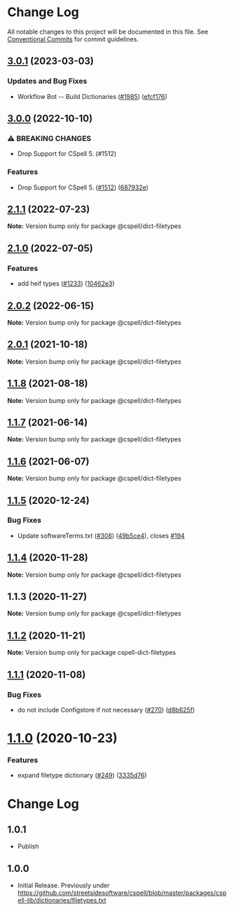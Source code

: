 # Change Log

All notable changes to this project will be documented in this file.
See [Conventional Commits](https://conventionalcommits.org) for commit guidelines.

## [3.0.1](https://github.com/streetsidesoftware/cspell-dicts/compare/@cspell/dict-filetypes@3.0.0...@cspell/dict-filetypes@3.0.1) (2023-03-03)


### Updates and Bug Fixes

* Workflow Bot -- Build Dictionaries ([#1985](https://github.com/streetsidesoftware/cspell-dicts/issues/1985)) ([efcf176](https://github.com/streetsidesoftware/cspell-dicts/commit/efcf1762763e2b587ab5a711ff477e2400308285))

## [3.0.0](https://github.com/streetsidesoftware/cspell-dicts/compare/@cspell/dict-filetypes@2.1.1...@cspell/dict-filetypes@3.0.0) (2022-10-10)


### ⚠ BREAKING CHANGES

* Drop Support for CSpell 5. (#1512)

### Features

* Drop Support for CSpell 5. ([#1512](https://github.com/streetsidesoftware/cspell-dicts/issues/1512)) ([687932e](https://github.com/streetsidesoftware/cspell-dicts/commit/687932e187e4bce87d7904e3a2e53dd6de6ac372))

## [2.1.1](https://github.com/streetsidesoftware/cspell-dicts/compare/@cspell/dict-filetypes@2.1.0...@cspell/dict-filetypes@2.1.1) (2022-07-23)

**Note:** Version bump only for package @cspell/dict-filetypes





## [2.1.0](https://github.com/streetsidesoftware/cspell-dicts/compare/@cspell/dict-filetypes@2.0.2...@cspell/dict-filetypes@2.1.0) (2022-07-05)


### Features

* add heif types ([#1233](https://github.com/streetsidesoftware/cspell-dicts/issues/1233)) ([10462e3](https://github.com/streetsidesoftware/cspell-dicts/commit/10462e313d34da294020671213c4307e68bc2eb4))



## [2.0.2](https://github.com/streetsidesoftware/cspell-dicts/compare/@cspell/dict-filetypes@2.0.1...@cspell/dict-filetypes@2.0.2) (2022-06-15)

**Note:** Version bump only for package @cspell/dict-filetypes





## [2.0.1](https://github.com/streetsidesoftware/cspell-dicts/compare/@cspell/dict-filetypes@1.1.8...@cspell/dict-filetypes@2.0.1) (2021-10-18)

**Note:** Version bump only for package @cspell/dict-filetypes





## [1.1.8](https://github.com/streetsidesoftware/cspell-dicts/compare/@cspell/dict-filetypes@1.1.7...@cspell/dict-filetypes@1.1.8) (2021-08-18)

**Note:** Version bump only for package @cspell/dict-filetypes





## [1.1.7](https://github.com/streetsidesoftware/cspell-dicts/compare/@cspell/dict-filetypes@1.1.6...@cspell/dict-filetypes@1.1.7) (2021-06-14)

**Note:** Version bump only for package @cspell/dict-filetypes





## [1.1.6](https://github.com/streetsidesoftware/cspell-dicts/compare/@cspell/dict-filetypes@1.1.5...@cspell/dict-filetypes@1.1.6) (2021-06-07)

**Note:** Version bump only for package @cspell/dict-filetypes





## [1.1.5](https://github.com/streetsidesoftware/cspell-dicts/compare/@cspell/dict-filetypes@1.1.4...@cspell/dict-filetypes@1.1.5) (2020-12-24)


### Bug Fixes

* Update softwareTerms.txt ([#308](https://github.com/streetsidesoftware/cspell-dicts/issues/308)) ([49b5ce4](https://github.com/streetsidesoftware/cspell-dicts/commit/49b5ce4a2436f3c99969d6425128d55f84c8a7fc)), closes [#194](https://github.com/streetsidesoftware/cspell-dicts/issues/194)





## [1.1.4](https://github.com/streetsidesoftware/cspell-dicts/compare/@cspell/dict-filetypes@1.1.3...@cspell/dict-filetypes@1.1.4) (2020-11-28)

**Note:** Version bump only for package @cspell/dict-filetypes





## 1.1.3 (2020-11-27)

**Note:** Version bump only for package @cspell/dict-filetypes





## [1.1.2](https://github.com/streetsidesoftware/cspell-dicts/compare/cspell-dict-filetypes@1.1.1...cspell-dict-filetypes@1.1.2) (2020-11-21)

**Note:** Version bump only for package cspell-dict-filetypes

## [1.1.1](https://github.com/streetsidesoftware/cspell-dicts/compare/cspell-dict-filetypes@1.1.0...cspell-dict-filetypes@1.1.1) (2020-11-08)

### Bug Fixes

- do not include Configstore if not necessary ([#270](https://github.com/streetsidesoftware/cspell-dicts/issues/270)) ([d8b625f](https://github.com/streetsidesoftware/cspell-dicts/commit/d8b625f2f42d5cc6c4a9390216ac1e5037886e44))

# [1.1.0](https://github.com/streetsidesoftware/cspell-dicts/compare/cspell-dict-filetypes@1.0.4...cspell-dict-filetypes@1.1.0) (2020-10-23)

### Features

- expand filetype dictionary ([#249](https://github.com/streetsidesoftware/cspell-dicts/issues/249)) ([3335d76](https://github.com/streetsidesoftware/cspell-dicts/commit/3335d76f43b64c24b8bf81cff769b9067d27297a))

# Change Log

## 1.0.1

- Publish

## 1.0.0

- Initial Release. Previously under https://github.com/streetsidesoftware/cspell/blob/master/packages/cspell-lib/dictionaries/filetypes.txt
